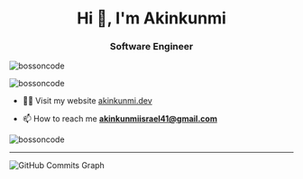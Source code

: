 <h1 align="center">Hi 👋, I'm Akinkunmi</h1>
<h3 align="center">Software Engineer</h3>
<p><img align="center" src="https://github-readme-streak-stats.herokuapp.com/?user=bossoncode&" alt="bossoncode" /></p>
<p align="left"> <img src="https://komarev.com/ghpvc/?username=bossoncode&label=Profile%20views&color=0e75b6&style=flat" alt="bossoncode" /> </p>

- 👨‍💻 Visit my website [akinkunmi.dev](akinkunmi.dev)

- 📫 How to reach me **akinkunmiisrael41@gmail.com**

<p><img align="center" src="https://github-readme-stats.vercel.app/api/top-langs?username=bossoncode&show_icons=true&locale=en&layout=compact&bg_color=181824&color=14b8a6&line=22c55e&point=14b8a6&area_color=181824&area=true&hide_border=true" alt="bossoncode" /></p>
<hr/>
<img src="https://activity-graph.herokuapp.com/graph?username=bossoncode&bg_color=181824&color=14b8a6&line=22c55e&point=14b8a6&area_color=181824&area=true&hide_border=true&custom_title=GitHub%20Commits%20Graph" alt="GitHub Commits Graph" />
